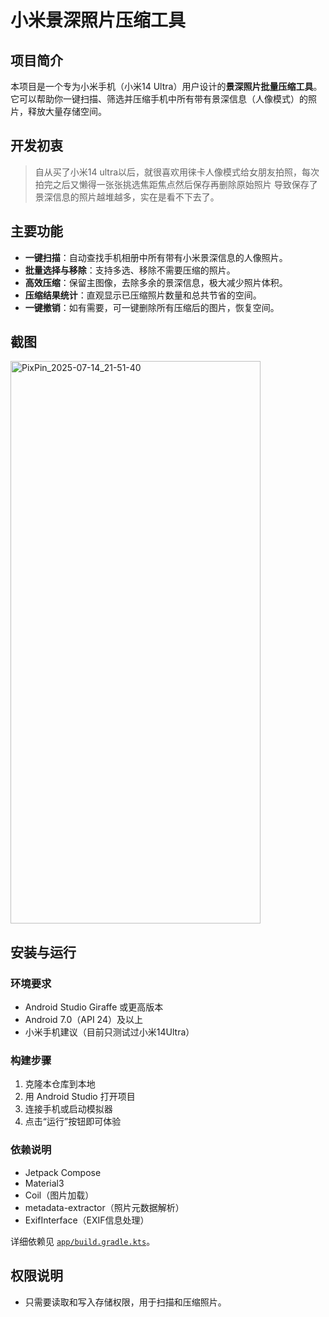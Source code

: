 # 小米景深照片压缩工具

## 项目简介

本项目是一个专为小米手机（小米14 Ultra）用户设计的**景深照片批量压缩工具**。  
它可以帮助你一键扫描、筛选并压缩手机中所有带有景深信息（人像模式）的照片，释放大量存储空间。

## 开发初衷

> 自从买了小米14 ultra以后，就很喜欢用徕卡人像模式给女朋友拍照，每次拍完之后又懒得一张张挑选焦距焦点然后保存再删除原始照片
> 导致保存了景深信息的照片越堆越多，实在是看不下去了。

## 主要功能

- **一键扫描**：自动查找手机相册中所有带有小米景深信息的人像照片。
- **批量选择与移除**：支持多选、移除不需要压缩的照片。
- **高效压缩**：保留主图像，去除多余的景深信息，极大减少照片体积。
- **压缩结果统计**：直观显示已压缩照片数量和总共节省的空间。
- **一键撤销**：如有需要，可一键删除所有压缩后的图片，恢复空间。

## 截图

<img src="https://github.com/user-attachments/assets/d8a18bee-4ec1-4afc-9931-761dcadba812" alt="PixPin_2025-07-14_21-51-40" width="400" height="900">


## 安装与运行

### 环境要求

- Android Studio Giraffe 或更高版本
- Android 7.0（API 24）及以上
- 小米手机建议（目前只测试过小米14Ultra）

### 构建步骤

1. 克隆本仓库到本地
2. 用 Android Studio 打开项目
3. 连接手机或启动模拟器
4. 点击“运行”按钮即可体验

### 依赖说明

- Jetpack Compose
- Material3
- Coil（图片加载）
- metadata-extractor（照片元数据解析）
- ExifInterface（EXIF信息处理）

详细依赖见 [`app/build.gradle.kts`](app/build.gradle.kts)。

## 权限说明

- 只需要读取和写入存储权限，用于扫描和压缩照片。
